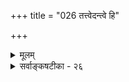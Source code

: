 +++
title = "026 तत्त्वेदन्त्वे हि"

+++
<details><summary>मूलम्</summary>

तत्त्वेदंत्वे हि कालान्तरघटनमये नैककाले घटेतां कालद्वैतेऽनवस्थाद्यत इह न मितिः प्रत्यभिज्ञेति चेन्न ।  
स्वस्य स्वाभावकाले विहतिनियमनात्स्वेन चात्रैककाल्यात् काले कालानपेक्षे कथमपि सुवचौ नानवस्थाविरोधौ ॥ २६ ॥
</details>

<details><summary>सर्वाङ्कषटीका - २६</summary>

‘सोऽयं घटः' इत्यादिप्रत्यभिज्ञायाः प्रकारान्तरेण विरुद्धानुपहितविषयत्वमाक्षिप्य समाधत्ते - तत्त्वेदंत्व इत्यादिना । 'सोऽयम्' इत्यत्र 'सः' पूर्वकालसंबन्धं वक्ति, 'अयम्' इति एतत्कालसंबन्धम् । 

[[59]]

स्वस्य स्वाभावकाले विहतिनियमनात् स्वेन चात्रैककाल्यात् 

काले कालानपेक्षे कथमपि सुवचौ नानवस्थाविरोधौ ॥26॥ 



शक्त्यशक्त्योः एकत्रैव कालभेदेनोपपादनसंभवेऽपि, विरुद्धकालद्वयसंबन्धस्तु एकस्य दुरुपपादः । कुत इति चेत्, कालद्वयसंबन्धः किम् एककालावच्छेदेन न विरुद्ध इत्युच्यते, उत भिन्नकालावच्छेदेन न विरुद्ध इत्युच्यते ? आद्ये पक्षे विरोधः स्पष्टः । 'अयम्' इत्यनेन वर्तमानकालसंबन्धः उच्यते, वर्तमानेऽस्मिन् 'सः' इति पूर्वकालसंबन्धः कथं घटेत? अतीतस्य वर्तमानत्वम्, वर्तमानस्यातीतत्वं चात्यन्तविरुद्धं खलु । एतत्काले अतीतकालस्य नष्टत्वात् । अतः एककालावच्छेदेनोभयकालसंबन्धः न भवत्येव । अतः द्वितीयः कल्पः आश्रयणीयः, भिन्नकालावच्छेदेनैव कालद्वयसंबन्धात् न विरोध इति । इदमपि न संभवति, अनवस्थाप्रसङ्गात् । अतीतत्ववर्तमानत्वरूपविरुद्धकालद्वयसंबन्धः भिन्नकालावच्छेदेन एकस्मिन् वस्तुनि न विरुद्ध इति यदि विरोधपरिहारः तदा, 'भिन्नकालावच्छेदेन' इत्यनेन पुनः कालद्वय संबन्धः वक्तव्यः । स किं एककालावच्छेदेन, उत भिन्नकालावच्छेदेन? इत्येवं विकल्पप्रसक्त्या, पूर्वोक्तरीत्या पुनः पुनः कालान्तरकल्पनेन अनवस्था दुर्वारा। तदिदमुच्यते - **कालान्तरघटनमये** = भिन्नकालद्वयसंबन्धरूपे, तत्त्वेदंत्त्वे **हि** = 'सः' इति अतीतकालसंबन्धरूपः, 'अयम्' इति च एतत्कालसंबन्धरूपः इति विरुद्धकालद्वयसंबन्धः एककाले- एककालावच्छेदेन न **घटेताम्** = न संभवतः । अतः, **कालद्वैते** = विरोधपरिहारार्थं पुनः कालद्वयसंबन्धाधिकरणकालभेदाङ्गीकारे **अनवस्थादि** = अनवस्थादिदोषप्रसक्तिः, अतः **इह** = वस्तुस्थिरत्वे प्रत्यभिज्ञा न **मितिः** = न प्रमितिरूपा, किन्तु भ्रान्तिरूपैवेति न तया किञ्चित् सिद्ध्यति । इति चेत् **न** = इत्याक्षेपो न युक्तः । तत्र हेतुमाह - स्वस्येत्यादि । **स्वाभावकाले** = यस्मिन् काले स्वस्याभावो वर्तते, तस्मिन् काले **स्वस्य** = घटादेर्वस्तुनः **विहतिनियमनात्** = **विहतेः** = व्याघातस्य **नियमनात्** = व्यवस्थापनात्। प्रकृते च तादृशव्याघातो नास्ति, कुतः ? अत्र **च** = प्रकृते कालद्वयसंबन्धिनि घटादौ **स्वेन** = **घटस्वरूपेण** = घटस्वरूपदृष्ट्येति यावत्, तत्कालद्वयस्य **ऐककाल्यात्** =एककालत्वात् घटकालत्वरूपेणैककालत्वात् न विरोध इति पूर्वेण संबन्धः ॥ 

[[1]]

अयमाशयः - यस्मिन् देशे यस्मिन् काले यस्य सत्त्वं प्रतिपन्नम्, तस्मिन्नेव देशे तस्मिन्नेव काले तस्यैवाभावः विरुद्ध्यते । 'सोऽयं घटः' इत्यादौ तच्छब्देन देशान्तरसंबन्धः, कालान्तरसंबन्धो वा यस्य घटस्य पूर्वं प्रतिपन्नः, तस्यैव तद्देशकालसंबन्धाभावः अयम्' इत्यनेन यदि प्रतीयेत, तदैव **तयोः** =तच्छब्दार्थैतच्छब्दार्थयोर्विरोधः स्यात् । तच्छब्देन तत्कालसंबन्धः, इदंशब्देन एतत्कालसंबन्धश्च कालद्वयसंबन्धिनः घटस्य अविरुद्धावेव, कालद्वयेऽपि घटस्य स्थितत्वात् ॥ 

ननु कथं न विरोधः ? इदंशब्देन वर्तमानत्वमुच्यते । तच्छब्देन चातीतत्त्वमुच्यते । अतीतस्य वर्तमानत्वं कथम्? वर्तमानस्यातीतत्त्वं वा कथम्? इति चेत्; अतीतत्त्वं वर्तमानत्वं च सूर्यपरिस्पन्दादिदृष्ट्या उच्यते । तद्घटदृष्ट्या तु सर्वोऽपि कालः तद्घटस्य वर्तमान एव कालः । कालः अखण्डः कश्चन अतीन्द्रियः विलक्षणः पदार्थः । कालस्य प्रत्यक्षत्वसमर्थनस्याशयः तत्प्रकरणे (68) प्रकाश्यते । दिनमास- 



27. 

[[60]]

[ प्रत्यक्षेणैव क्षणिकत्वसिद्धिनिरासः ] 

प्रत्यक्षं वर्तमानं प्रथयति यदिहावर्तमानाद्विभक्तं 

तस्मात् तेनैव सिद्धं क्षणिकमिति न सत्, तावदित्यप्रतीतेः । तत्कालासत्त्वमेव ह्यपनयति सतो वर्तमानत्वबोधः 

कालेऽन्यत्रापि सत्त्वं प्रमितमिति कथं तद्विरोधप्रसङ्गः ॥27॥ 

संवत्सरादिव्यवहाराः किल सूर्योदयास्तमयाद्युपाधिकाः । सूर्योदयास्तादीनां यथा कालोपाधित्वम्, तथा अन्येषामपि कालोपाधित्वं वर्तते । 'राज्ञः अशोकस्य काले' इति व्यवहारे अशोकः यावत्पर्यन्तं राजासीत्, तावान् काल एक एव । एवाएको घटः यावद्दिनपर्यन्तं तिष्ठेत्, तावान् कालस्सर्वोऽपि घटकाल एक एव । अतश्च एकस्यैव घटस्य कालद्वयसंबन्धादिव्यवहारः सूर्यपरिस्पन्दादिदृष्ट्यैव । न तु घटस्य स्वकालदृष्ट्या कालद्वयसंबन्धः वर्तते । अतः घटदृष्ट्या एकस्मिन्नेव काले सूर्यपरिस्पन्दाद्युपाधिककालद्वयसंबन्धः ‘सोऽयम्” इत्यनेनाभिलप्यते । तदिदमुच्यते - स्वेन चात्रैककाल्यादिति । कालद्वयसंबन्धिनि घटे स्वेन रूपेण एककालत्वमेव, सूर्यपरिस्पन्दादिदृष्ट्या तु अनेककालत्वम् । अतश्च, कालद्वयसंबन्धः एककालावच्छेदेन, उत भिन्नकालावच्छेदेन? इति विकल्पयोः प्रथम एव कल्पः सिद्धान्तः । घटदृष्ट्या एककालावच्छेदेन, सूर्यपरिस्पन्ददृष्ट्या कालद्वयसंबन्धः न विरुद्ध्यत इति न काप्यनुपपत्तिः ॥ 

द्वितीयस्यानङ्गीकारादेव नानवस्थेत्युच्यते - काले कालानपेक्ष इत्यादिना । एवं घटकालस्य घटदृष्ट्या कालान्तरानपेक्षत्वात् नानवस्था; न वा प्रथमकल्पोक्तविरोधः । **काले** = घटकाले **कालानपेक्षे** = कालान्तरा- नपेक्षे सति अनवस्था, विरोधश्च न सुवचौ इत्यर्थः । एवञ्च वस्तूनाम् अनेककालवर्तित्वरूपस्थैर्ये सिद्धे एकक्षणमात्रवर्तित्वरूपं क्षणिकत्वं न प्रामाणिकम् ॥ २६ ॥
</details>
